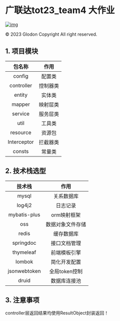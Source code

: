 # 广联达tot23_team4 大作业

[![img](https://t8.baidu.com/it/u=1878453073,1846970880&fm=85&app=131&size=f242,150&n=0&f=JPEG&fmt=auto?s=69F28852DCA46D014CD3A1460300F0F3&sec=1693501200&t=f8691e75a82efcd6caa1acf05500be62)](https://www.baidu.com/link?url=EdBEupTxf9Y4N5DLVLu_-FsIkj3hkwnxGvACZDfAczZGEXGWHQoqrGViA8iR3aMu&wd=&eqid=e4e211120000067c0000000564eeb79d)

© 2023 Glodon Copyright All right reserved.
## 1. 项目模块

| **包名称**  | **作用** |
| :---------: | :------: |
|   config    |  配置类  |
| controller  | 控制器类 |
|   entity    |  实体类  |
|   mapper    | 映射层类 |
|   service   | 服务层类 |
|    util     |  工具类  |
|  resource   |  资源包  |
| Interceptor | 拦截器类 |
|   consts    |  常量类  |

## 2. 技术栈选型

|  **技术栈**  |     **作用**     |
| :----------: | :--------------: |
|    mysql     |    关系数据库    |
|    log4j2    |     日志记录     |
| mybatis-plus |   orm映射框架    |
|     oss      | 数据对象文件存储 |
|    redis     |    缓存数据库    |
|  springdoc   |   接口文档管理   |
|  thymeleaf   |   前端模板引擎   |
|    lombok    |   简化开发配置   |
| jsonwebtoken |  全局token控制   |
|    druid     |   数据库连接池   |

## 3. 注意事项

controller层返回结果均使用ResultObject封装返回！
